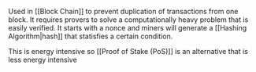 Used in [[Block Chain]] to prevent duplication of transactions from one block. It requires provers to solve a computationally heavy problem that is easily verified. It starts with a nonce and miners will generate a [[Hashing Algorithm|hash]] that statisfies a certain condition.

This is energy intensive so [[Proof of Stake (PoS)]] is an alternative that is less energy intensive